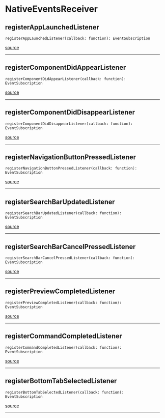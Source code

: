 # NativeEventsReceiver

## registerAppLaunchedListener

`registerAppLaunchedListener(callback: function): EventSubscription`

[source](https://github.com/wix/react-native-navigation/blob/v2/lib/src/adapters/NativeEventsReceiver.ts#L29)

---

## registerComponentDidAppearListener

`registerComponentDidAppearListener(callback: function): EventSubscription`

[source](https://github.com/wix/react-native-navigation/blob/v2/lib/src/adapters/NativeEventsReceiver.ts#L33)

---

## registerComponentDidDisappearListener

`registerComponentDidDisappearListener(callback: function): EventSubscription`

[source](https://github.com/wix/react-native-navigation/blob/v2/lib/src/adapters/NativeEventsReceiver.ts#L37)

---

## registerNavigationButtonPressedListener

`registerNavigationButtonPressedListener(callback: function): EventSubscription`

[source](https://github.com/wix/react-native-navigation/blob/v2/lib/src/adapters/NativeEventsReceiver.ts#L41)

---

## registerSearchBarUpdatedListener

`registerSearchBarUpdatedListener(callback: function): EventSubscription`

[source](https://github.com/wix/react-native-navigation/blob/v2/lib/src/adapters/NativeEventsReceiver.ts#L45)

---

## registerSearchBarCancelPressedListener

`registerSearchBarCancelPressedListener(callback: function): EventSubscription`

[source](https://github.com/wix/react-native-navigation/blob/v2/lib/src/adapters/NativeEventsReceiver.ts#L49)

---

## registerPreviewCompletedListener

`registerPreviewCompletedListener(callback: function): EventSubscription`

[source](https://github.com/wix/react-native-navigation/blob/v2/lib/src/adapters/NativeEventsReceiver.ts#L53)

---

## registerCommandCompletedListener

`registerCommandCompletedListener(callback: function): EventSubscription`

[source](https://github.com/wix/react-native-navigation/blob/v2/lib/src/adapters/NativeEventsReceiver.ts#L57)

---

## registerBottomTabSelectedListener

`registerBottomTabSelectedListener(callback: function): EventSubscription`

[source](https://github.com/wix/react-native-navigation/blob/v2/lib/src/adapters/NativeEventsReceiver.ts#L61)

---



